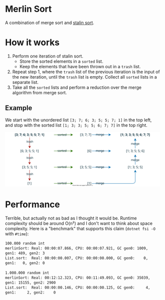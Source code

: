 # Merlin Sort

A combination of merge sort and [stalin sort](https://github.com/gustavo-depaula/stalin-sort).

# How it works

1. Perform one iteration of stalin sort.
   - Store the sorted elements in a `sorted` list.
   - Keep the elements that have been thrown out in a `trash` list.
2. Repeat step 1, where the `trash` list of the previous iteration is the input of the new iteration, until the `trash` list is empty. Collect all `sorted` lists in a separate list.
3. Take all the `sorted` lists and perform a reduction over the merge algorithm from merge sort.

## Example

We start with the unordered list `[3; 7; 6; 3; 5; 5; 7; 1]` in the top left, and stop with the sorted list `[1; 3; 3; 5; 5; 6; 7; 7]` in the top right.

![merlin sort](img/merlin-sort.svg)

# Performance

Terrible, but actually not as bad as I thought it would be. Runtime complexity should be around O(n²) and I don't want to think about space complexity. Here is a "benchmark" that supports this claim (`dotnet fsi -O` with `#time`):

    100.000 random int
    merlinSort: Real: 00:00:07.866, CPU: 00:00:07.921, GC gen0: 1009, gen1: 489, gen2: 3
    List.sort:  Real: 00:00:00.007, CPU: 00:00:00.000, GC gen0:    0, gen1:   0, gen2: 0

    1.000.000 random int
    merlinSort: Real: 00:12:12.323, CPU: 00:11:49.093, GC gen0: 35039, gen1: 15155, gen2: 2900
    List.sort:  Real: 00:00:00.146, CPU: 00:00:00.125, GC gen0:     4, gen1:     2, gen2:    0